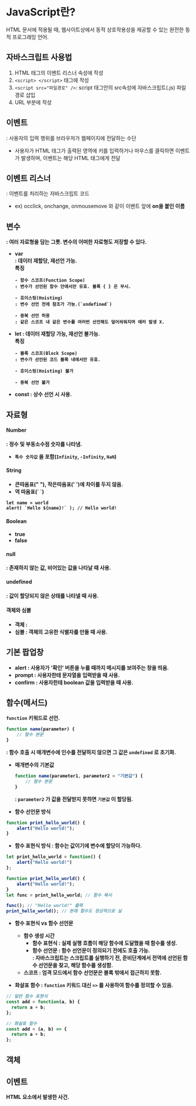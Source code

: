 # JavaScript란?
HTML 문서에 적용될 때, 웹사이트상에서 동적 상호작용성을 제공할 수 있는 완전한 동적 프로그래밍 언어.

## 자바스크립트 사용법
1. HTML 태그의 이벤트 리스너 속성에 작성
2. `<script> </script>` 태그에 작성
3. `<script src="파일경로" />`: script 태그안의 src속성에 자바스크립트(.js) 파일 경로 삽입
4. URL 부분에 작성

## 이벤트
: 사용자의 입력 행위를 브라우저가 웹페이지에 전달하는 수단 <br>
- 사용자가 HTML 태그가 출력된 영역에 키를 입력하거나 마우스를 클릭하면 이벤트가 발생하며, 이벤트는 해당 HTML 태그에게 전달

## 이벤트 리스너
: 이벤트를 처리하는 자바스크립트 코드
- ex) occlick, onchange, onmousemove 와 같이 이벤트 앞에 <b>on<b>을 붙인 이름

## 변수
: 여러 자료형을 담는 그릇. 변수의 어떠한 자료형도 저장할 수 있다.
- var <br>
  : 데이터 재할당, 재선언 가능. <br>
  특징
    ```
  - 함수 스코프(Function Scope)
  : 변수가 선언된 함수 안에서만 유효. 블록 { } 은 무시.
  
  - 호이스팅(Hoisting)
  : 변수 선언 전에 참조가 가능.(`undefined`)
  
  - 중복 선언 허용
  : 같은 스코프 내 같은 변수를 여러번 선언해도 덮어씌워지며 에러 발생 X.
  ```
- let
  : 데이터 재할당 가능, 재선언 불가능. <br>
  특징
  ```
  - 블록 스코프(Block Scope)
  : 변수가 선언된 코드 블록 내에서만 유효.
  
  - 호이스팅(Hoisting) 불가
  
  - 중복 선언 불가
  ```
- const
  : 상수 선언 시 사용.

## 자료형
#### Number
: 정수 및 부동소수점 숫자를 나타냄. <br>
- `특수 숫자값` 을 포함(`Infinity`, `-Infinity`, `NaN`)

#### String
- 큰따옴표(" "), 작은따옴표(' ')에 차이를 두지 않음.
- 역 따옴표(\` \`)
```
let name = world
alert( `Hello ${name}!` ); // Hello world!
```
#### Boolean
- true
- false

#### null
: 존재하지 않는 값, 비어있는 값을 나타날 때 사용.

#### undefined
: 값이 할당되지 않은 상태를 나타낼 때 사용.

#### 객체와 심볼
- 객체
  : 
- 심볼
  : 객체의 고유한 식별자를 만들 때 사용.

## 기본 팝업창
- alert
  : 사용자가 '확인' 버튼을 누를 때까지 메시지를 보여주는 창을 띄움.
- prompt
  : 사용자한테 문자열을 입력받을 때 사용.
- confirm
  : 사용자한테 boolean 값을 입력받을 때 사용.

## 함수(메서드)
`function` 키워드로 선언.
```JavaScript
function name(parameter) {
    // 함수 본문
}
```
: 함수 호출 시 매개변수에 인수를 전달하지 않으면 그 값은 `undefined` 로 초기화.
- 매개변수의 기본값
  ```JavaScript
  function name(parameter1, parameter2 = "기본값") {
      // 함수 본문
  }
  ```
  : `parameter2` 가 값을 전달받지 못하면 `기본값` 이 할당됨.
  
- 함수 선언문 방식
```JavaScript
function print_hello_world() {
    alert("Hello world!");
}
```

- 함수 표현식 방식
  : 함수는 값이기에 변수에 할당이 가능하다.
```JavaScript
let print_hello_world = function() {
    alert("Hello world!")
};
```

```JavaScript
function print_hello_world() {
    alert("Hello world!");
}
let func = print_hello_world; // 함수 복사

func(); // "Hello world!" 출력
print_hello_world(); // 본래 함수도 정상적으로 실
```
- 함수 표현식 vs 함수 선언문
  - 함수 생성 시간
    - 함수 표현식 : 실제 실행 흐름이 해당 함수에 도달했을 때 함수를 생성.
    - 함수 선언문 : 함수 선언문이 정의되기 전에도 호출 가능. <br>
    : 자바스크립트는 스크립트를 실행하기 전, 준비단계에서 전역에 선언된 함수 선언문을 찾고, 해당 함수를 생성함.
  - 스코프
    : 엄격 모드에서 함수 선언문은 블록 밖에서 접근하지 못함.

- 화살표 함수
  : `function` 키워드 대신 `=>` 를 사용하여 함수를 정의할 수 있음.
```JavaScript
// 일반 함수 표현식
const add = function(a, b) {
  return a + b;
};

// 화살표 함수
const add = (a, b) => {
  return a + b;
};
```
## 객체

## 이벤트
HTML 요소에서 발생한 사건.


